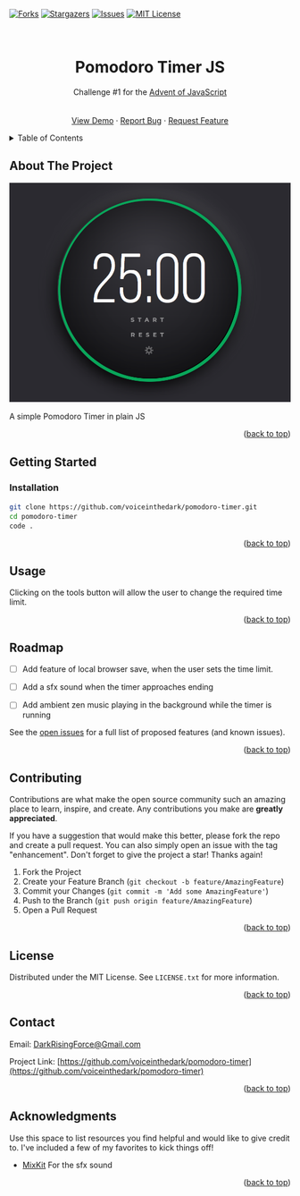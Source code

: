<div id="top"></div>
<!--
*** Thanks for checking out the Best-README-Template. If you have a suggestion
*** that would make this better, please fork the repo and create a pull request
*** or simply open an issue with the tag "enhancement".
*** Don't forget to give the project a star!
*** Thanks again! Now go create something AMAZING! :D
-->



<!-- PROJECT SHIELDS -->
<!--
*** I'm using markdown "reference style" links for readability.
*** Reference links are enclosed in brackets [ ] instead of parentheses ( ).
*** See the bottom of this document for the declaration of the reference variables
*** for contributors-url, forks-url, etc. This is an optional, concise syntax you may use.
*** https://www.markdownguide.org/basic-syntax/#reference-style-links
-->

[![Forks][forks-shield]][forks-url]
[![Stargazers][stars-shield]][stars-url]
[![Issues][issues-shield]][issues-url]
[![MIT License][license-shield]][license-url]




<!-- PROJECT LOGO -->
<br />
<div align="center"> 

  <h1 align="center">Pomodoro Timer JS</h3>

  <p align="center">
    Challenge #1 for the <a href="https://www.adventofjs.com/">Advent of JavaScript</a>
    <br />   
    <br />
    <br />
    <a href="https://voiceinthedark.github.io/pomodoro-timer">View Demo</a>
    ·
    <a href="https://github.com/voiceinthedark/pomodoro-timer/issues">Report Bug</a>
    ·
    <a href="https://github.com/voiceinthedark/pomodoro-timer/issues">Request Feature</a>
  </p>
</div>



<!-- TABLE OF CONTENTS -->
<details>
  <summary>Table of Contents</summary>
  <ol>
    <li>
      <a href="#about-the-project">About The Project</a>      
    </li>
    <li>       
    <li><a href="#installation">Installation</a></li>      
    </li>
    <li><a href="#usage">Usage</a></li>
    <li><a href="#roadmap">Roadmap</a></li>
    <li><a href="#contributing">Contributing</a></li>
    <li><a href="#license">License</a></li>
    <li><a href="#contact">Contact</a></li>
    <li><a href="#acknowledgments">Acknowledgments</a></li>
  </ol>
</details>



<!-- ABOUT THE PROJECT -->
## About The Project

![](./images/2021-12-21-18-44-41.png)

A simple Pomodoro Timer in plain JS

<p align="right">(<a href="#top">back to top</a>)</p>







<!-- GETTING STARTED -->
## Getting Started


### Installation

```sh
git clone https://github.com/voiceinthedark/pomodoro-timer.git
cd pomodoro-timer
code .
```

<p align="right">(<a href="#top">back to top</a>)</p>



<!-- USAGE EXAMPLES -->
## Usage

Clicking on the tools button will allow the user to change the required time limit.

<p align="right">(<a href="#top">back to top</a>)</p>



<!-- ROADMAP -->
## Roadmap

- [ ] Add feature of local browser save, when the user sets the time limit.
- [ ] Add a sfx sound when the timer approaches ending
- [ ] Add ambient zen music playing in the background while the timer is running


See the [open issues](https://github.com/voiceinthedark/pomodoro-timer/issues) for a full list of proposed features (and known issues).

<p align="right">(<a href="#top">back to top</a>)</p>



<!-- CONTRIBUTING -->
## Contributing

Contributions are what make the open source community such an amazing place to learn, inspire, and create. Any contributions you make are **greatly appreciated**.

If you have a suggestion that would make this better, please fork the repo and create a pull request. You can also simply open an issue with the tag "enhancement".
Don't forget to give the project a star! Thanks again!

1. Fork the Project
2. Create your Feature Branch (`git checkout -b feature/AmazingFeature`)
3. Commit your Changes (`git commit -m 'Add some AmazingFeature'`)
4. Push to the Branch (`git push origin feature/AmazingFeature`)
5. Open a Pull Request

<p align="right">(<a href="#top">back to top</a>)</p>



<!-- LICENSE -->
## License

Distributed under the MIT License. See `LICENSE.txt` for more information.

<p align="right">(<a href="#top">back to top</a>)</p>



<!-- CONTACT -->
## Contact

Email: DarkRisingForce@Gmail.com

Project Link: [https://github.com/voiceinthedark/pomodoro-timer](https://github.com/voiceinthedark/pomodoro-timer)

<p align="right">(<a href="#top">back to top</a>)</p>



<!-- ACKNOWLEDGMENTS -->
## Acknowledgments

Use this space to list resources you find helpful and would like to give credit to. I've included a few of my favorites to kick things off!

- [MixKit](https://mixkit.co/) For the sfx sound

<p align="right">(<a href="#top">back to top</a>)</p>



<!-- MARKDOWN LINKS & IMAGES -->
<!-- https://www.markdownguide.org/basic-syntax/#reference-style-links -->
[forks-shield]: https://img.shields.io/github/forks/voiceinthedark/pomodoro-timer.svg?style=for-the-badge
[forks-url]: https://github.com/voiceinthedark/pomodoro-timer/network/members
[stars-shield]: https://img.shields.io/github/stars/voiceinthedark/pomodoro-timer.svg?style=for-the-badge
[stars-url]: https://github.com/voiceinthedark/pomodoro-timer/stargazers
[issues-shield]: https://img.shields.io/github/issues/voiceinthedark/pomodoro-timer.svg?style=for-the-badge
[issues-url]: https://github.com/voiceinthedark/pomodoro-timer/issues
[license-shield]: https://img.shields.io/github/license/voiceinthedark/pomodoro-timer.svg?style=for-the-badge
[license-url]: https://github.com/voiceinthedark/pomodoro-timer/blob/master/LICENSE.txt


